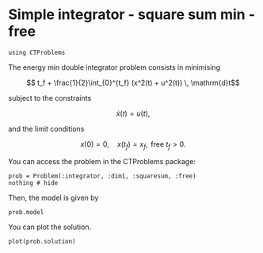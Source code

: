 # Simple integrator - square sum min - free

```@example main
using CTProblems
```

The energy min double integrator problem consists in minimising
```math
    t_f + \frac{1}{2}\int_{0}^{t_f} (x^2(t) + u^2(t)) \, \mathrm{d}t
```
subject to the constraints
```math
    \dot x(t) = u(t),
```
and the limit conditions
```math
    x(0) = 0, \quad x(t_f) = x_f, \text{ free } t_f > 0.
```

You can access the problem in the CTProblems package:
```@example main
prob = Problem(:integrator, :dim1, :squaresum, :free)
nothing # hide
```

Then, the model is given by
```@example main
prob.model
```

You can plot the solution.
```@example main
plot(prob.solution)
```
